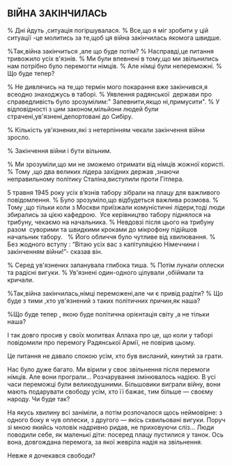 ## ВІЙНА ЗАКІНЧИЛАСЬ

% Дні йдуть ,ситуація погіршувалася.
% Все,що я міг зробити у цій ситуації -це молитись за те,щоб ця війна закінчилась якомога швидше.

%Так,війна закінчиться ,але що буде потім?
% Насправді,це питання тривожило усіх в'язнів.
% Ми були впевнені в тому,що ми звільнились нам потрібно було перемогти німців.
% Але німці були непереможні.
% Що буде тепер?

% Не дивлячись на те,що термін мого покарання вже закінчився,я всеодно знаходжусь в таборі.
% Уявлення радянської  держави про справедливість було зрозумілим:" Запевнити,якщо ні,примусити".
% У відповідності з цим законом,мільйони людей були страчені,ув'язнені,депортовані до Сибіру.

% Кількість ув'язнених,які з нетерпінням чекали закінчення війни зросло.

% Закінчення війни і бути вільним.

% Ми зрозуміли,що ми не зможемо отримати від німців жожної користі.
% Тому ,що два великих лідера західних держав ,знаючи неправильному політику Сталіна,виступили проти Гітлера.

5 травня 1945 року усіх в’язнів табору зібрали на плацу для важливого повідомлення.
% Було зрозуміло,що відбудеться важлива розмова.
% Тому ,що тільки коли з Москви приїзжали комуністичні лідери,тоді люди збирались за цією кафедрою.
 Усе керівництво табору піднялося на трибуну, чекаємо на начальника.
% Невдовзі після цього на трибуну разом  суворими та швидкими кроками до мікрофону підійшов начальник табору.  
% Його обличчя було чутливе від хвилювання.
% Без жодного вступу : “Вітаю усіх вас з капітуляцією Німеччини і закінченням війни!”- сказав він.

% Серед ув'язнених запанувала глибока тиша.
% Потім лунали оплески та радісні вигуки.
% Ув'язнені один-одного цілували ,обіймали та кричали.

%Так,війна закінчилась,німці переможені,але чи є привід радіти?
% Що буде з тими ,хто ув'язнений з таких політичних причин,як наша?

%Що буде тепер , якою буде політична орієнтація світу ,а не тільки наша?


І так довго просив у своїх молитвах Аллаха про це, що коли у таборі повідомили про перемогу Радянської Армії, не повірив цьому.

Це питання не давало спокою усім, хто був висланий, кинутий за грати.

Нас було дуже багато.
Ми вірили у своє звільнення після перемоги німців.
Але вони програли...
Розчарування змінювалось надією.
В усі часи переможці були великодушними.
Більшовики виграли війну, вони мають подарувати свободу усім, хто її бажає, тим більше — своєму народу.
Чи буде так?

На якусь хвилину всі заніміли, а потім розпочалося щось неймовірне: з одного боку я чув оплески, з другого — якісь схвильовані вигуки.
Поруч зі мною якийсь чоловік надривно ридав, не приховуючи сліз...
Люди поводили себе, як маленькі діти: посеред плацу пустилися у танок.
Ось вона, довгождана перемога, за якої жевріла надія на звільнення.

Невже я дочекався свободи?
